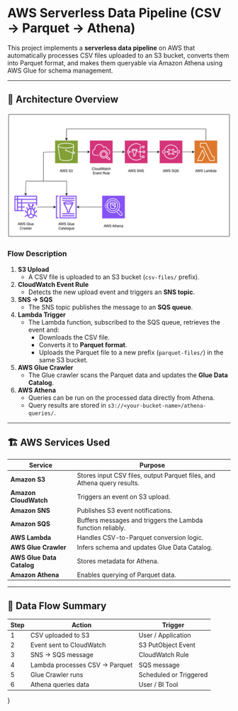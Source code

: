 # AWS Serverless Data Pipeline (CSV → Parquet → Athena)

This project implements a **serverless data pipeline** on AWS that automatically processes CSV files uploaded to an S3 bucket, converts them into Parquet format, and makes them queryable via Amazon Athena using AWS Glue for schema management.

---

## 🚀 Architecture Overview

![AWS Data Pipeline Architecture](./architecture.png)

### **Flow Description**

1. **S3 Upload**
   - A CSV file is uploaded to an S3 bucket (`csv-files/` prefix).
2. **CloudWatch Event Rule**
   - Detects the new upload event and triggers an **SNS topic**.
3. **SNS → SQS**
   - The SNS topic publishes the message to an **SQS queue**.
4. **Lambda Trigger**
   - The Lambda function, subscribed to the SQS queue, retrieves the event and:
     - Downloads the CSV file.
     - Converts it to **Parquet format**.
     - Uploads the Parquet file to a new prefix (`parquet-files/`) in the same S3 bucket.
5. **AWS Glue Crawler**
   - The Glue crawler scans the Parquet data and updates the **Glue Data Catalog**.
6. **AWS Athena**
   - Queries can be run on the processed data directly from Athena.
   - Query results are stored in `s3://<your-bucket-name>/athena-queries/`.

---

## 🏗️ AWS Services Used

| Service | Purpose |
|----------|----------|
| **Amazon S3** | Stores input CSV files, output Parquet files, and Athena query results. |
| **Amazon CloudWatch** | Triggers an event on S3 upload. |
| **Amazon SNS** | Publishes S3 event notifications. |
| **Amazon SQS** | Buffers messages and triggers the Lambda function reliably. |
| **AWS Lambda** | Handles CSV-to-Parquet conversion logic. |
| **AWS Glue Crawler** | Infers schema and updates Glue Data Catalog. |
| **AWS Glue Data Catalog** | Stores metadata for Athena. |
| **Amazon Athena** | Enables querying of Parquet data. |

---

## 🧩 Data Flow Summary

| Step | Action | Trigger |
|------|---------|---------|
| 1 | CSV uploaded to S3 | User / Application |
| 2 | Event sent to CloudWatch | S3 PutObject Event |
| 3 | SNS → SQS message | CloudWatch Rule |
| 4 | Lambda processes CSV → Parquet | SQS message |
| 5 | Glue Crawler runs | Scheduled or Triggered |
| 6 | Athena queries data | User / BI Tool |

  }
